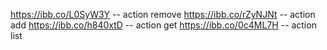 https://ibb.co/L0SyW3Y -- action remove
https://ibb.co/rZyNJNt -- action add
https://ibb.co/h840xtD -- action get
https://ibb.co/0c4ML7H -- action list
